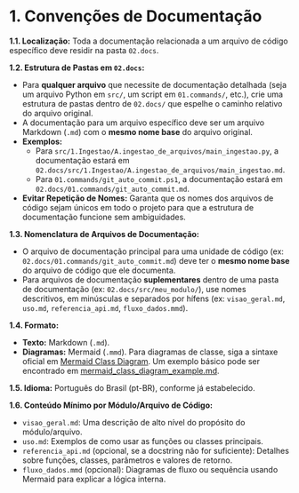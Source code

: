 # 1. Convenções de Documentação

**1.1. Localização:** Toda a documentação relacionada a um arquivo de código específico deve residir na pasta `02.docs`.

**1.2. Estrutura de Pastas em `02.docs`:**
- Para **qualquer arquivo** que necessite de documentação detalhada (seja um arquivo Python em `src/`, um script em `01.commands/`, etc.), crie uma estrutura de pastas dentro de `02.docs/` que espelhe o caminho relativo do arquivo original.
- A documentação para um arquivo específico deve ser um arquivo Markdown (`.md`) com o **mesmo nome base** do arquivo original.
- **Exemplos:**
    - Para `src/1.Ingestao/A.ingestao_de_arquivos/main_ingestao.py`, a documentação estará em `02.docs/src/1.Ingestao/A.ingestao_de_arquivos/main_ingestao.md`.
    - Para `01.commands/git_auto_commit.ps1`, a documentação estará em `02.docs/01.commands/git_auto_commit.md`.
- **Evitar Repetição de Nomes:** Garanta que os nomes dos arquivos de código sejam únicos em todo o projeto para que a estrutura de documentação funcione sem ambiguidades.

**1.3. Nomenclatura de Arquivos de Documentação:**
- O arquivo de documentação principal para uma unidade de código (ex: `02.docs/01.commands/git_auto_commit.md`) deve ter o **mesmo nome base** do arquivo de código que ele documenta.
- Para arquivos de documentação **suplementares** dentro de uma pasta de documentação (ex: `02.docs/src/meu_modulo/`), use nomes descritivos, em minúsculas e separados por hífens (ex: `visao_geral.md`, `uso.md`, `referencia_api.md`, `fluxo_dados.mmd`).

**1.4. Formato:**
- **Texto:** Markdown (`.md`).
- **Diagramas:** Mermaid (`.mmd`). Para diagramas de classe, siga a sintaxe oficial em [Mermaid Class Diagram](https://mermaid.js.org/syntax/classDiagram.html). Um exemplo básico pode ser encontrado em [mermaid_class_diagram_example.md](mermaid_class_diagram_example.md).

**1.5. Idioma:** Português do Brasil (pt-BR), conforme já estabelecido.

**1.6. Conteúdo Mínimo por Módulo/Arquivo de Código:**
- `visao_geral.md`: Uma descrição de alto nível do propósito do módulo/arquivo.
- `uso.md`: Exemplos de como usar as funções ou classes principais.
- `referencia_api.md` (opcional, se a docstring não for suficiente): Detalhes sobre funções, classes, parâmetros e valores de retorno.
- `fluxo_dados.mmd` (opcional): Diagramas de fluxo ou sequência usando Mermaid para explicar a lógica interna.
